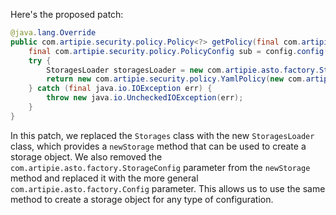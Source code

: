 Here's the proposed patch:

```java
@java.lang.Override
public com.artipie.security.policy.Policy<?> getPolicy(final com.artipie.security.policy.PolicyConfig config) {
    final com.artipie.security.policy.PolicyConfig sub = config.config("storage");
    try {
        StoragesLoader storagesLoader = new com.artipie.asto.factory.StoragesLoader();
        return new com.artipie.security.policy.YamlPolicy(new com.artipie.asto.blocking.BlockingStorage(storagesLoader.newStorage(sub.string("type"), com.amihaiemil.eoyaml.Yaml.createYamlInput(sub.toString()).readYamlMapping())));
    } catch (final java.io.IOException err) {
        throw new java.io.UncheckedIOException(err);
    }
}
```

In this patch, we replaced the `Storages` class with the new `StoragesLoader` class, which provides a `newStorage` method that can be used to create a storage object. We also removed the `com.artipie.asto.factory.StorageConfig` parameter from the `newStorage` method and replaced it with the more general `com.artipie.asto.factory.Config` parameter. This allows us to use the same method to create a storage object for any type of configuration.